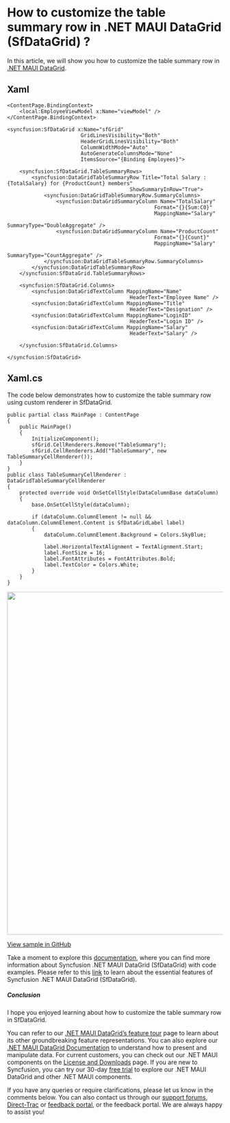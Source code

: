# How to customize the table summary row in .NET MAUI DataGrid (SfDataGrid) ?
In this article, we will show you how to customize the table summary row in [.NET MAUI DataGrid](https://www.syncfusion.com/maui-controls/maui-datagrid).

## Xaml
```
<ContentPage.BindingContext>
    <local:EmployeeViewModel x:Name="viewModel" />
</ContentPage.BindingContext>

<syncfusion:SfDataGrid x:Name="sfGrid" 
                        GridLinesVisibility="Both"
                        HeaderGridLinesVisibility="Both"
                        ColumnWidthMode="Auto"
                        AutoGenerateColumnsMode="None"
                        ItemsSource="{Binding Employees}">

    <syncfusion:SfDataGrid.TableSummaryRows>
        <syncfusion:DataGridTableSummaryRow Title="Total Salary :{TotalSalary} for {ProductCount} members"
                                        ShowSummaryInRow="True">
            <syncfusion:DataGridTableSummaryRow.SummaryColumns>
                <syncfusion:DataGridSummaryColumn Name="TotalSalary"
                                                Format="{}{Sum:C0}"
                                                MappingName="Salary"
                                                SummaryType="DoubleAggregate" />
                <syncfusion:DataGridSummaryColumn Name="ProductCount"
                                                Format="{}{Count}"
                                                MappingName="Salary"
                                                SummaryType="CountAggregate" />
            </syncfusion:DataGridTableSummaryRow.SummaryColumns>
        </syncfusion:DataGridTableSummaryRow>
    </syncfusion:SfDataGrid.TableSummaryRows>

    <syncfusion:SfDataGrid.Columns>
        <syncfusion:DataGridTextColumn MappingName="Name"
                                        HeaderText="Employee Name" />
        <syncfusion:DataGridTextColumn MappingName="Title"
                                        HeaderText="Designation" />
        <syncfusion:DataGridTextColumn MappingName="LoginID"
                                        HeaderText="Login ID" />
        <syncfusion:DataGridTextColumn MappingName="Salary"
                                        HeaderText="Salary" />

    </syncfusion:SfDataGrid.Columns>

</syncfusion:SfDataGrid>
```

## Xaml.cs
The code below demonstrates how to customize the table summary row using custom renderer in SfDataGrid.
```
public partial class MainPage : ContentPage
{
    public MainPage()
    {
        InitializeComponent();
        sfGrid.CellRenderers.Remove("TableSummary");
        sfGrid.CellRenderers.Add("TableSummary", new TableSummaryCellRenderer());
    }
}
public class TableSummaryCellRenderer : DataGridTableSummaryCellRenderer
{
    protected override void OnSetCellStyle(DataColumnBase dataColumn)
    {
        base.OnSetCellStyle(dataColumn);

        if (dataColumn.ColumnElement != null && dataColumn.ColumnElement.Content is SfDataGridLabel label)
        {
            dataColumn.ColumnElement.Background = Colors.SkyBlue;

            label.HorizontalTextAlignment = TextAlignment.Start;
            label.FontSize = 16;
            label.FontAttributes = FontAttributes.Bold;
            label.TextColor = Colors.White;
        }
    }
}
```

<img src="https://support.syncfusion.com/kb/agent/attachment/inline?token=eyJhbGciOiJodHRwOi8vd3d3LnczLm9yZy8yMDAxLzA0L3htbGRzaWctbW9yZSNobWFjLXNoYTI1NiIsInR5cCI6IkpXVCJ9.eyJpZCI6IjM4ODE5Iiwib3JnaWQiOiIzIiwiaXNzIjoic3VwcG9ydC5zeW5jZnVzaW9uLmNvbSJ9.GF1uCFxW3FnHxu3CB-K3w9wZhnSqpM0IEJl2kKGmvQo" width=800/>

[View sample in GitHub](https://github.com/SyncfusionExamples/How-to-customize-the-DataGridTableSummaryCellRenderer-in-.NET-MAUI-DataGrid-SfDataGrid)

Take a moment to explore this [documentation](https://help.syncfusion.com/maui/datagrid/overview), where you can find more information about Syncfusion .NET MAUI DataGrid (SfDataGrid) with code examples. Please refer to this [link](https://www.syncfusion.com/maui-controls/maui-datagrid) to learn about the essential features of Syncfusion .NET MAUI DataGrid (SfDataGrid).
 
##### Conclusion
 
I hope you enjoyed learning about how to customize the table summary row in SfDataGrid.
 
You can refer to our [.NET MAUI DataGrid’s feature tour](https://www.syncfusion.com/maui-controls/maui-datagrid) page to learn about its other groundbreaking feature representations. You can also explore our [.NET MAUI DataGrid Documentation](https://help.syncfusion.com/maui/datagrid/getting-started) to understand how to present and manipulate data. 
For current customers, you can check out our .NET MAUI components on the [License and Downloads](https://www.syncfusion.com/sales/teamlicense) page. If you are new to Syncfusion, you can try our 30-day [free trial](https://www.syncfusion.com/downloads/maui) to explore our .NET MAUI DataGrid and other .NET MAUI components.
 
If you have any queries or require clarifications, please let us know in the comments below. You can also contact us through our [support forums](https://www.syncfusion.com/forums), [Direct-Trac](https://support.syncfusion.com/create) or [feedback portal](https://www.syncfusion.com/feedback/maui?control=sfdatagrid), or the feedback portal. We are always happy to assist you!